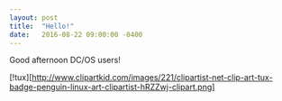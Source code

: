 ```yaml
---
layout: post
title:  "Hello!"
date:   2016-08-22 09:00:00 -0400
---
```



Good afternoon DC/OS users!

[!tux][http://www.clipartkid.com/images/221/clipartist-net-clip-art-tux-badge-penguin-linux-art-clipartist-hRZZwj-clipart.png]
